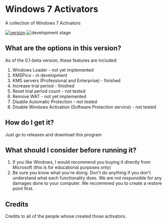 # Windows 7 Activators
A collection of Windows 7 Activators

[![version](https://img.shields.io/static/v1?label=version&message=0.1-beta&color=red)](https://github.com/superkid200/Windows7Activators/releases)
![development stage](https://img.shields.io/static/v1?label=development%20stage&message=beta&color=red)

## What are the options in this version?
As of the 0.1-beta version, these features are included:
1) Windows Loader - not yet implemented
2) KMSPico - in development
3) KMS servers (Professional and Enterprise) - finished
4) Increase trial period - finished
5) Reset trial period count - not tested
6) Remove WAT - not yet implemented
7) Disable Automatic Protection - not tested
8) Disable Windows Activation (Software Protection service) - not tested

## How do I get it?
Just go to releases and download this program

## What should I consider before running it?
1) If you like Windows, I would recommend you buying it directly from Microsoft (this is for educational purposes only)
2) Be sure you know what you're doing. Don't do anything if you don't understand what each functionality does. We are not responsible for any damages done to your computer. We recommned you to create a restore point first.

## Credits
Credits to all of the people whose created those activators.
